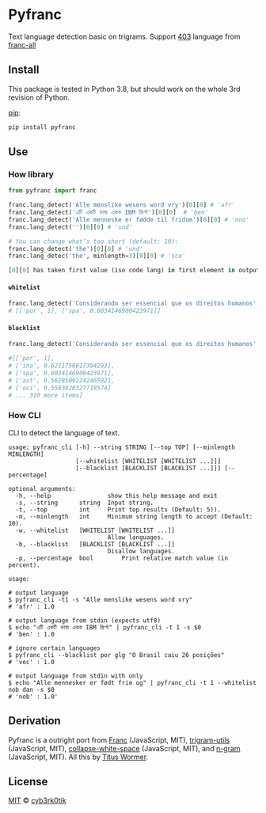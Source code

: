 # Pyfranc
Text language detection basic on trigrams.
Support [403](https://github.com/wooorm/franc/blob/main/packages/franc-all/readme.md#support) language from [franc-all](https://github.com/wooorm/franc/tree/main/packages/franc-all)

## Install

This package is tested in Python 3.8, but should work on the whole 3rd revision of Python.

[pip](https://pip.pypa.io/en/stable/installation/):

```python
pip install pyfranc
```

## Use
### How library

```python
from pyfranc import franc

franc.lang_detect('Alle menslike wesens word vry')[0][0] # 'afr'
franc.lang_detect('এটি একটি ভাষা একক IBM স্ক্রিপ্ট')[0][0]  # 'ben'
franc.lang_detect('Alle menneske er fødde til fridom')[0][0] # 'nno'
franc.lang_detect('')[0][0] # 'und'

# You can change what’s too short (default: 10):
franc.lang_detect('the')[0][0] # 'und'
franc.lang_detec('the', minlength=3)[0][0] # 'sco'

[0][0] has taken first value (iso code lang) in first element in output array.
```

#### `whitelist`

```python
franc.lang_detect('Considerando ser essencial que os direitos humanos', whitelist = ['por', 'spa'])
# [['por', 1], ['spa', 0.6034146900423971]]
```

#### `blacklist`

```python
franc.lang_detect('Considerando ser essencial que os direitos humanos', blacklist = ['src', 'glg'])

#[['por', 1],
# ['ina', 0.6211756617394293], 
# ['spa', 0.6034146900423971], 
# ['ast', 0.5628509224246592], 
# ['oci', 0.5583820327718574]
# ... 310 more items]
```

### How CLI
CLI to detect the language of text.

```
usage: pyfranc_cli [-h] --string STRING [--top TOP] [--minlength MINLENGTH]
                   [--whitelist [WHITELIST [WHITELIST ...]]]
                   [--blacklist [BLACKLIST [BLACKLIST ...]]] [--percentage]

optional arguments:
  -h, --help            	show this help message and exit
  -s, --string 		string	Input string.
  -t, --top   		int  	Print top results (Default: 5)).
  -m, --minlength 	int		Minimum string length to accept (Default: 10).
  -w, --whitelist   [WHITELIST [WHITELIST ...]]
							Allow languages.
  -b, --blacklist   [BLACKLIST [BLACKLIST ...]]
							Disallow languages.
  -p, --percentage  bool     	Print relative match value (in percent).
```
					
`usage:`
```	
# output language
$ pyfranc_cli -t1 -s "Alle menslike wesens word vry"
# 'afr' : 1.0

# output language from stdin (expects utf8)
$ echo "এটি একটি ভাষা একক IBM স্ক্রিপ্ট" | pyfranc_cli -t 1 -s $0
# 'ben' : 1.0

# ignore certain languages
$ pyfranc_cli --blacklist por glg "O Brasil caiu 26 posições"
# 'vec' : 1.0

# output language from stdin with only
$ echo "Alle mennesker er født frie og" | pyfranc_cli -t 1 --whitelist nob dan -s $0
# 'nob' : 1.0'
```

## Derivation

Pyfranc is a outright port from [Franc](https://github.com/wooorm/franc) (JavaScript, MIT), 
[trigram-utils](https://github.com/wooorm/trigram-utils) (JavaScript, MIT),  [collapse-white-space](https://github.com/wooorm/collapse-white-space)
(JavaScript, MIT), and [n-gram](https://github.com/words/n-gram) (JavaScript, MIT). 
All this by [Titus Wormer](https://github.com/wooorm).

## License

[MIT](https://github.com/cyb3rk0tik/pyfranc/blob/master/LICENSE) © [cyb3rk0tik](https://github.com/cyb3rk0tik)

